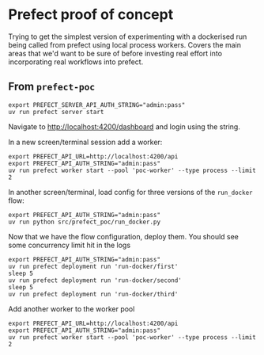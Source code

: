 # Prefect proof of concept

Trying to get the simplest version of experimenting with a dockerised run being called from prefect using local process workers. 
Covers the main areas that we'd want to be sure of before investing real effort into incorporating real workflows into prefect. 

## From `prefect-poc`

```shell
export PREFECT_SERVER_API_AUTH_STRING="admin:pass"
uv run prefect server start
```

Navigate to <http://localhost:4200/dashboard> and login using the string.

In a new screen/terminal session add a worker:

```shell
export PREFECT_API_URL=http://localhost:4200/api
export PREFECT_API_AUTH_STRING="admin:pass"
uv run prefect worker start --pool 'poc-worker' --type process --limit 2
```

In another screen/terminal, load config for three versions of the `run_docker` flow:

```shell
export PREFECT_API_AUTH_STRING="admin:pass"
uv run python src/prefect_poc/run_docker.py
```

Now that we have the flow configuration, deploy them. You should see some concurrency limit hit in the logs 

```shell
export PREFECT_API_AUTH_STRING="admin:pass"
uv run prefect deployment run 'run-docker/first'
sleep 5 
uv run prefect deployment run 'run-docker/second'
sleep 5 
uv run prefect deployment run 'run-docker/third'
```

Add another worker to the worker pool

```shell
export PREFECT_API_URL=http://localhost:4200/api
export PREFECT_API_AUTH_STRING="admin:pass"
uv run prefect worker start --pool 'poc-worker' --type process --limit 2
```